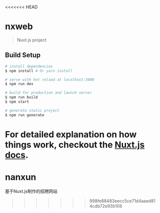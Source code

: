 <<<<<<< HEAD
# nxweb

> Nuxt.js project

## Build Setup

``` bash
# install dependencies
$ npm install # Or yarn install

# serve with hot reload at localhost:3000
$ npm run dev

# build for production and launch server
$ npm run build
$ npm start

# generate static project
$ npm run generate
```

For detailed explanation on how things work, checkout the [Nuxt.js docs](https://github.com/nuxt/nuxt.js).
=======
# nanxun
基于Nuxt.js制作的招聘网站
>>>>>>> 998fe88483eecc5ce71d4aaed814cdb72e93b108
